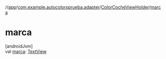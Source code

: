 //[app](../../../index.md)/[com.example.autocolorsprueba.adapter](../index.md)/[ColorCocheViewHolder](index.md)/[marca](marca.md)

# marca

[androidJvm]\
val [marca](marca.md): [TextView](https://developer.android.com/reference/kotlin/android/widget/TextView.html)
